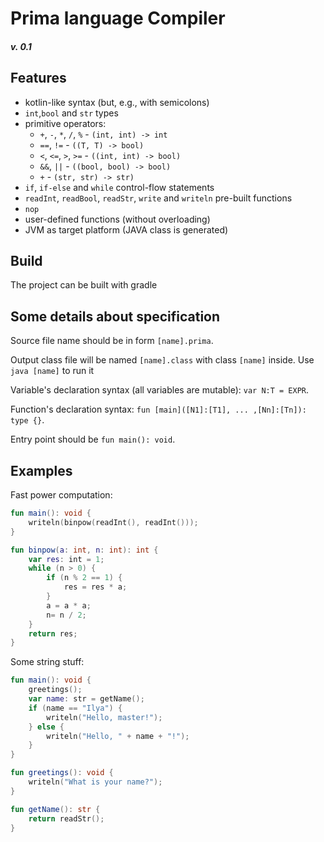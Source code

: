 # Prima language Compiler
##### v. 0.1

## Features

- kotlin-like syntax (but, e.g., with semicolons)
- `int`,`bool` and `str` types
- primitive operators: 
    - `+`, `-`, `*`, `/`, `%` - `(int, int) -> int`
    - `==`, `!=` - `((T, T) -> bool)`
    - `<`, `<=`, `>`, `>=` - `((int, int) -> bool)` 
    - `&&`, `||` - `((bool, bool) -> bool)`
    - `+` - `(str, str) -> str)`
- `if`, `if-else` and `while` control-flow statements 
- `readInt`, `readBool`, `readStr`, `write` and `writeln` pre-built functions
- `nop` 
- user-defined functions (without overloading)
- JVM as target platform (JAVA class is generated)

## Build
The project can be built with gradle

## Some details about specification
Source file name should be in form `[name].prima`.
 
Output class file will be named `[name].class` with class `[name]` inside.
Use `java [name]` to run it

Variable's declaration syntax (all variables are mutable): `var N:T = EXPR`. 

Function's declaration syntax: `fun [main]([N1]:[T1], ... ,[Nn]:[Tn]): type {}`.

Entry point should be `fun main(): void`.

## Examples
Fast power computation:
```kotlin
fun main(): void {
    writeln(binpow(readInt(), readInt()));
}

fun binpow(a: int, n: int): int {
    var res: int = 1;
    while (n > 0) {
        if (n % 2 == 1) {
            res = res * a;
        }
        a = a * a;
        n= n / 2;
    }
    return res;
}
```

Some string stuff:
```kotlin
fun main(): void {
	greetings();
	var name: str = getName();
	if (name == "Ilya") {
		writeln("Hello, master!");
	} else {
		writeln("Hello, " + name + "!");
	}
}

fun greetings(): void {
	writeln("What is your name?");
}

fun getName(): str {
	return readStr();
}
```